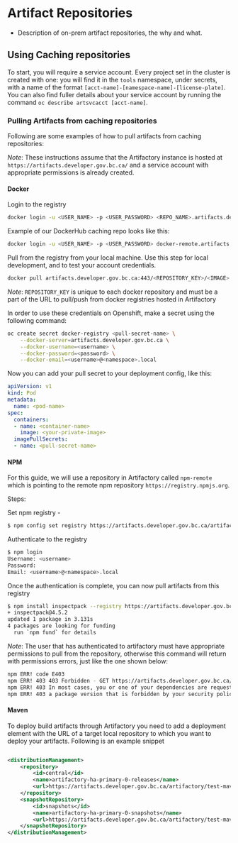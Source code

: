 
# Artifact Repositories

- Description of on-prem artifact repositories, the why and what.

## Using Caching repositories

To start, you will require a service account. Every project set in the cluster is created with one: you will find it in the `tools` namespace, under secrets, with a name of the format `[acct-name]-[namespace-name]-[license-plate]`.
You can also find fuller details about your service account by running the command `oc describe artsvcacct [acct-name]`.

### Pulling Artifacts from caching repositories

Following are some examples of how to pull artifacts from caching repositories:

*Note*: These instructions assume that the Artifactory instance is hosted at `https://artifacts.developer.gov.bc.ca/` and a service account with appropriate permissions is already created.

#### Docker

Login to the registry

```bash
docker login -u <USER_NAME> -p <USER_PASSWORD> <REPO_NAME>.artifacts.developer.gov.bc.ca
```

Example of our DockerHub caching repo looks like this:

```bash
docker login -u <USER_NAME> -p <USER_PASSWORD> docker-remote.artifacts.developer.gov.bc.ca
```

Pull from the registry from your local machine. Use this step for local development, and to test your account credentials.

```bash
docker pull artifacts.developer.gov.bc.ca:443/<REPOSITORY_KEY>/<IMAGE>:<TAG>
```
*Note*: `REPOSITORY_KEY` is unique to each docker repository and must be a part of the URL to pull/push from docker registries hosted in Artifactory

In order to use these credentials on Openshift, make a secret using the following command:

```bash
oc create secret docker-registry <pull-secret-name> \
    --docker-server=artifacts.developer.gov.bc.ca \
    --docker-username=<username> \
    --docker-password=<password> \
    --docker-email=<username>@<namespace>.local
```

Now you can add your pull secret to your deployment config, like this:

```yaml
apiVersion: v1
kind: Pod
metadata:
  name: <pod-name>
spec:
  containers:
  - name: <container-name>
    image: <your-private-image>
  imagePullSecrets:
  - name: <pull-secret-name>
```

#### NPM

For this guide, we will use a repository in Artifactory called `npm-remote` which is pointing to the remote npm repository `https://registry.npmjs.org`.

Steps:

Set npm registry -

```bash
$ npm config set registry https://artifacts.developer.gov.bc.ca/artifactory/api/npm/npm-remote/
```

Authenticate to the registry

```bash
$ npm login
Username: <username>
Password:
Email: <username>@<namespace>.local
```

Once the authentication is complete, you can now pull artifacts from this registry

```bash
$ npm install inspectpack --registry https://artifacts.developer.gov.bc.ca/artifactory/api/npm/npm-remote/
+ inspectpack@4.5.2
updated 1 package in 3.131s
4 packages are looking for funding
  run `npm fund` for details
```
*Note*: The user that has authenticated to artifactory must have appropriate permissions to pull from the repository, otherwise this command will return with permissions errors, just like the one shown below:

```bash
npm ERR! code E403
npm ERR! 403 403 Forbidden - GET https://artifacts.developer.gov.bc.ca/artifactory/api/npm/npm-remote/inspectpack
npm ERR! 403 In most cases, you or one of your dependencies are requesting
npm ERR! 403 a package version that is forbidden by your security policy.
```

#### Maven

To deploy build artifacts through Artifactory you need to add a deployment element with the URL of a target local repository to which you want to deploy your artifacts. Following is an example snippet

```xml

<distributionManagement>
    <repository>
        <id>central</id>
        <name>artifactory-ha-primary-0-releases</name>
        <url>https://artifacts.developer.gov.bc.ca/artifactory/test-maven-repo</url>
    </repository>
    <snapshotRepository>
        <id>snapshots</id>
        <name>artifactory-ha-primary-0-snapshots</name>
        <url>https://artifacts.developer.gov.bc.ca/artifactory/test-maven-repo</url>
    </snapshotRepository>
</distributionManagement>


```


